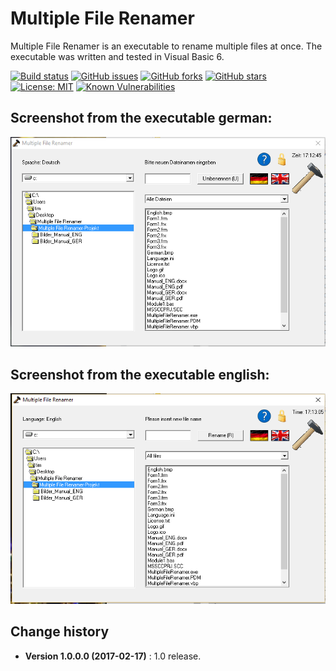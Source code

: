 Multiple File Renamer
====================================

Multiple File Renamer is an executable to rename multiple files at once.
The executable was written and tested in Visual Basic 6.

[![Build status](https://ci.appveyor.com/api/projects/status/bpobgltcoi3rd8g6?svg=true)](https://ci.appveyor.com/project/SeppPenner/multiple-file-renamer)
[![GitHub issues](https://img.shields.io/github/issues/SeppPenner/Multiple-File-Renamer.svg)](https://github.com/SeppPenner/Multiple-File-Renamer/issues)
[![GitHub forks](https://img.shields.io/github/forks/SeppPenner/Multiple-File-Renamer.svg)](https://github.com/SeppPenner/Multiple-File-Renamer/network)
[![GitHub stars](https://img.shields.io/github/stars/SeppPenner/Multiple-File-Renamer.svg)](https://github.com/SeppPenner/Multiple-File-Renamer/stargazers)
[![License: MIT](https://img.shields.io/badge/License-MIT-blue.svg)](https://raw.githubusercontent.com/SeppPenner/Multiple-File-Renamer/master/License.txt)
[![Known Vulnerabilities](https://snyk.io/test/github/SeppPenner/Multiple-File-Renamer/badge.svg)](https://snyk.io/test/github/SeppPenner/Multiple-File-Renamer)

## Screenshot from the executable german:
![Screenshot from the executable german](https://github.com/SeppPenner/Multiple-File-Renamer/blob/master/Screenshot_DE.PNG "Screenshot from the executable german")

## Screenshot from the executable english:
![Screenshot from the executable english](https://github.com/SeppPenner/Multiple-File-Renamer/blob/master/Screenshot_EN.PNG "Screenshot from the executable english")

Change history
--------------

* **Version 1.0.0.0 (2017-02-17)** : 1.0 release.
